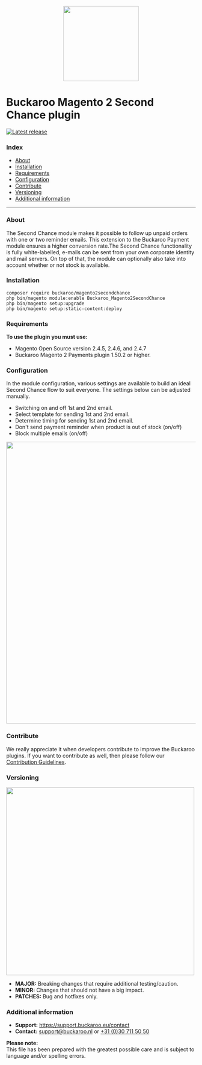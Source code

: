 <p align="center">
  <img src="https://github.com/user-attachments/assets/8da148e4-63ec-410b-af0e-033a8ad2aa9e" width="200px" position="center">
</p>

# Buckaroo Magento 2 Second Chance plugin
[![Latest release](https://badgen.net/github/release/buckaroo-it/Magento2_SecondChance)](https://github.com/buckaroo-it/Magento2_SecondChance/releases)

### Index
- [About](#about)
- [Installation](#installation)
- [Requirements](#requirements)
- [Configuration](#configuration)
- [Contribute](#contribute)
- [Versioning](#versioning)
- [Additional information](#additional-information)
---

### About
The Second Chance module makes it possible to follow up unpaid orders with one or two reminder emails. This extension to the Buckaroo Payment module ensures a higher conversion rate.The Second Chance functionality is fully white-labelled, e-mails can be sent from your own corporate identity and mail servers. On top of that, the module can optionally also take into account whether or not stock is available.

### Installation
```
composer require buckaroo/magento2secondchance
php bin/magento module:enable Buckaroo_Magento2SecondChance
php bin/magento setup:upgrade
php bin/magento setup:static-content:deploy
```

### Requirements

**To use the plugin you must use:**
- Magento Open Source version 2.4.5, 2.4.6, and 2.4.7
- Buckaroo Magento 2 Payments plugin 1.50.2 or higher.

### Configuration
In the module configuration, various settings are available to build an ideal Second Chance flow to suit everyone. The settings below can be adjusted manually.
* Switching on and off 1st and 2nd email.
* Select template for sending 1st and 2nd email.
* Determine timing for sending 1st and 2nd email.
* Don't send payment reminder when product is out of stock (on/off) 
* Block multiple emails (on/off)

<p align="center">
  <img src="https://www.buckaroo.nl/media/2973/secondchance.png" width="750px" position="center">
</p>

### Contribute

We really appreciate it when developers contribute to improve the Buckaroo plugins.
If you want to contribute as well, then please follow our [Contribution Guidelines](CONTRIBUTING.md).

### Versioning

<p align="left">
  <img src="https://www.buckaroo.nl/media/3480/magento_versioning.png" width="500px" position="center">
</p>

- **MAJOR:** Breaking changes that require additional testing/caution.
- **MINOR:** Changes that should not have a big impact.
- **PATCHES:** Bug and hotfixes only.

### Additional information
- **Support:** https://support.buckaroo.eu/contact
- **Contact:** [support@buckaroo.nl](mailto:support@buckaroo.nl) or [+31 (0)30 711 50 50](tel:+310307115050)

<b>Please note:</b><br>
This file has been prepared with the greatest possible care and is subject to language and/or spelling errors.
